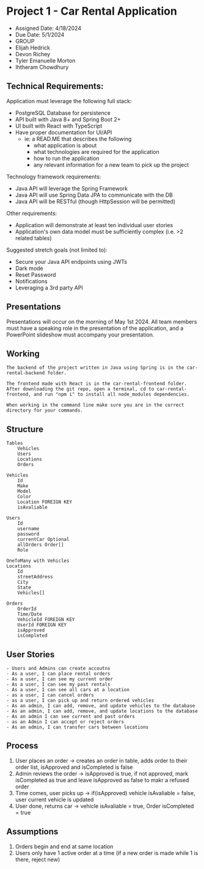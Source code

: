 # Project 1 - Car Rental Application

* Assigned Date: 4/18/2024
* Due Date: 5/1/2024
* GROUP
* Elijah Hedrick
* Devon Richey
* Tyler Emanuelle Morton
* Ihtheram Chowdhury

## Technical Requirements:
Application must leverage the following full stack:
- PostgreSQL Database for persistence 
- API built with Java 8+ and Spring Boot 2+
- UI built with React with TypeScript
- Have proper documentation for UI/API
    - ie: a READ.ME that describes the following
        - what application is about
        - what technologies are required for the application
        - how to run the application
        - any relevant information for a new team to pick up the project

Technology framework requirements: 
- Java API will leverage the Spring Framework 
- Java API will use Spring Data JPA to communicate with the DB
- Java API will be RESTful (though HttpSession will be permitted)


Other requirements: 
- Application will demonstrate at least ten individual user stories 
- Application's own data model must be sufficiently complex (i.e. >2 related tables) 

Suggested stretch goals (not limited to):
- Secure your Java API endpoints using JWTs
- Dark mode
- Reset Password
- Notifications
- Leveraging a 3rd party API

## Presentations

Presentations will occur on the morning of May 1st 2024. All team members must have a speaking role in the presentation of the application, and a PowerPoint slideshow must accompany your presentation.

## Working

    The backend of the project written in Java using Spring is in the car-rental-backend folder.

    The frontend made with React is in the car-rental-frontend folder. After downloading the git repo, open a terminal, cd to car-rental-frontend, and run "npm i" to install all node_modules dependencies.

    When working in the command line make sure you are in the correct directory for your commands.

## Structure

    Tables
        Vehicles
        Users
        Locations
        Orders
    
    Vehicles
        Id
        Make
        Model
        Color
        Location FOREIGN KEY
        isAvaliable

    Users
        Id
        username
        password
        currentCar Optional
        allOrders Order[]
        Role
    
    OneToMany with Vehicles
    Locations
        Id
        streetAddress
        City
        State
        Vehicles[]

    Orders
        OrderId
        Time/Date
        VehicleId FOREIGN KEY
        UserId FOREIGN KEY
        isApproved
        isCompleted


## User Stories

    - Users and Admins can create accoutns
    - As a user, I can place rental orders
    - As a user, I can see my current order
    - As a user, I can see my past rentals
    - As a user, I can see all cars at a location
    - as a user, I can cancel orders
    - as a user, I can pick up and return ordered vehicles
    - As an admin, I can add, remove, and update vehicles to the database
    - As an admin, I can add, remove, and update locations to the database
    - As an admin I can see current and past orders 
    - as an Admin I can accept or reject orders
    - As an admin, I can transfer cars between locations

## Process

1. User places an order -> creates an order in table, adds order to their order list, isApproved and isCompleted is false
2. Admin reviews the order -> isApproved is true, if not approved, mark isCompleted as true and leave isApproved as false to makr a refused order
3. Time comes, user picks up -> if(isApproved) vehicle isAvaliable = false, user current vehicle is updated
4. User done, returns car -> vehicle isAvaliable = true, Order isCompleted = true

## Assumptions

1. Orders begin and end at same location
2. Users only have 1 active order at a time (if a new order is made while 1 is there, reject new)